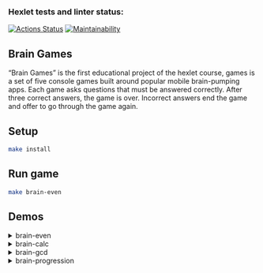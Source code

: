 ### Hexlet tests and linter status:
[![Actions Status](https://github.com/denikeev/php-project-45/workflows/hexlet-check/badge.svg)](https://github.com/denikeev/php-project-45/actions) 
[![Maintainability](https://api.codeclimate.com/v1/badges/dbbdcc7bbc95e0a10796/maintainability)](https://codeclimate.com/github/denikeev/php-project-45/maintainability)

## Brain Games

“Brain Games” is the first educational project of the hexlet course, games is a set of five console games built around popular mobile brain-pumping apps. Each game asks questions that must be answered correctly. After three correct answers, the game is over. Incorrect answers end the game and offer to go through the game again. 

## Setup

```sh
make install
```

## Run game

```sh
make brain-even
```

## Demos


<details><summary>brain-even</summary>

[![brain-even](https://asciinema.org/a/1aTLWVqSvLWJ0GgIcQejT5Xp3.svg)](https://asciinema.org/a/1aTLWVqSvLWJ0GgIcQejT5Xp3)  
</details>

<details><summary>brain-calc</summary>

[![brain-calc](https://asciinema.org/a/sOwrFgRX2os1lagY7NAEFwi0V.svg)](https://asciinema.org/a/sOwrFgRX2os1lagY7NAEFwi0V)  
</details>

<details><summary>brain-gcd</summary>

[![brain-gcd](https://asciinema.org/a/x8iTy6ztkTyow34TrrYI1UCqR.svg)](https://asciinema.org/a/x8iTy6ztkTyow34TrrYI1UCqR)  
</details>

<details><summary>brain-progression</summary>

[![brain-progression](https://asciinema.org/a/bteBu8H6x8ZhwemgdNPN0cAmj.svg)](https://asciinema.org/a/bteBu8H6x8ZhwemgdNPN0cAmj)  
</details>
